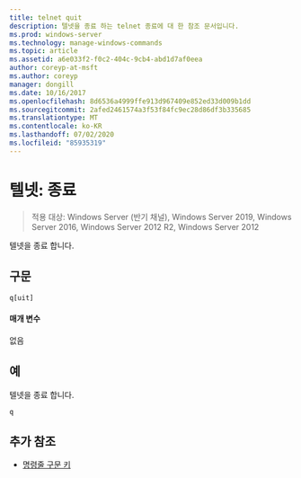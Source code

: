 ```yaml
---
title: telnet quit
description: 텔넷을 종료 하는 telnet 종료에 대 한 참조 문서입니다.
ms.prod: windows-server
ms.technology: manage-windows-commands
ms.topic: article
ms.assetid: a6e033f2-f0c2-404c-9cb4-abd1d7af0eea
author: coreyp-at-msft
ms.author: coreyp
manager: dongill
ms.date: 10/16/2017
ms.openlocfilehash: 8d6536a4999ffe913d967409e852ed33d009b1dd
ms.sourcegitcommit: 2afed2461574a3f53f84fc9ec28d86df3b335685
ms.translationtype: MT
ms.contentlocale: ko-KR
ms.lasthandoff: 07/02/2020
ms.locfileid: "85935319"
---
```

# <a name="telnet-quit"></a>텔넷: 종료

> 적용 대상: Windows Server (반기 채널), Windows Server 2019, Windows Server 2016, Windows Server 2012 R2, Windows Server 2012

텔넷을 종료 합니다.

## <a name="syntax"></a>구문
```
q[uit]
```
#### <a name="parameters"></a>매개 변수
없음
## <a name="examples"></a>예
텔넷을 종료 합니다.
```
q
```
## <a name="additional-references"></a>추가 참조
- [명령줄 구문 키](command-line-syntax-key.md)
